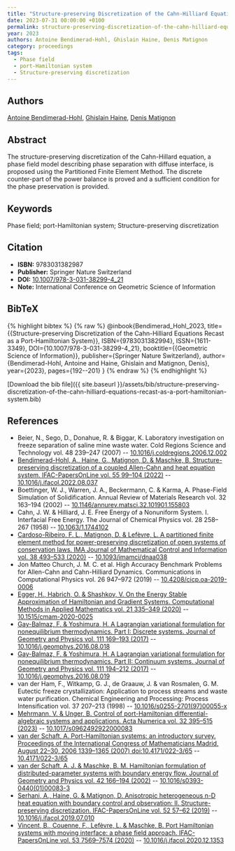 ```yaml
---
title: "Structure-preserving Discretization of the Cahn-Hilliard Equations Recast as a Port-Hamiltonian System"
date: 2023-07-31 00:00:00 +0100
permalink: structure-preserving-discretization-of-the-cahn-hilliard-equations-recast-as-a-port-hamiltonian-system
year: 2023
authors: Antoine Bendimerad-Hohl, Ghislain Haine, Denis Matignon
category: proceedings
tags:
  - Phase field
  - port-Hamiltonian system
  - Structure-preserving discretization
---
```

 
## Authors
[Antoine Bendimerad-Hohl](authors/antoine-bendimerad-hohl), [Ghislain Haine](authors/ghislain-haine), [Denis Matignon](authors/denis-matignon)
 
## Abstract
The structure-preserving discretization of the Cahn-Hillard equation, a phase field model describing phase separation with diffuse interface, is proposed using the Partitioned Finite Element Method. The discrete counter-part of the power balance is proved and a sufficient condition for the phase preservation is provided.
 
## Keywords
Phase field; port-Hamiltonian system; Structure-preserving discretization
 
## Citation
- **ISBN:** 9783031382987
- **Publisher:** Springer Nature Switzerland
- **DOI:** [10.1007/978-3-031-38299-4_21](https://doi.org/10.1007/978-3-031-38299-4_21)
- **Note:** International Conference on Geometric Science of Information
 
## BibTeX
{% highlight bibtex %}
{% raw %}
@inbook{Bendimerad_Hohl_2023,
  title={{Structure-preserving Discretization of the Cahn-Hilliard Equations Recast as a Port-Hamiltonian System}},
  ISBN={9783031382994},
  ISSN={1611-3349},
  DOI={10.1007/978-3-031-38299-4_21},
  booktitle={{Geometric Science of Information}},
  publisher={Springer Nature Switzerland},
  author={Bendimerad-Hohl, Antoine and Haine, Ghislain and Matignon, Denis},
  year={2023},
  pages={192--201}
}
{% endraw %}
{% endhighlight %}
 
[Download the bib file]({{ site.baseurl }}/assets/bib/structure-preserving-discretization-of-the-cahn-hilliard-equations-recast-as-a-port-hamiltonian-system.bib)
 
## References
- Beier, N., Sego, D., Donahue, R. & Biggar, K. Laboratory investigation on freeze separation of saline mine waste water. Cold Regions Science and Technology vol. 48 239–247 (2007) -- [10.1016/j.coldregions.2006.12.002](https://doi.org/10.1016/j.coldregions.2006.12.002)
- [Bendimerad-Hohl, A., Haine, G., Matignon, D. & Maschke, B. Structure-preserving discretization of a coupled Allen-Cahn and heat equation system. IFAC-PapersOnLine vol. 55 99–104 (2022)](structure-preserving-discretization-of-a-coupled-allen-cahn-and-heat-equation-system) -- [10.1016/j.ifacol.2022.08.037](https://doi.org/10.1016/j.ifacol.2022.08.037)
- Boettinger, W. J., Warren, J. A., Beckermann, C. & Karma, A. Phase-Field Simulation of Solidification. Annual Review of Materials Research vol. 32 163–194 (2002) -- [10.1146/annurev.matsci.32.101901.155803](https://doi.org/10.1146/annurev.matsci.32.101901.155803)
- Cahn, J. W. & Hilliard, J. E. Free Energy of a Nonuniform System. I. Interfacial Free Energy. The Journal of Chemical Physics vol. 28 258–267 (1958) -- [10.1063/1.1744102](https://doi.org/10.1063/1.1744102)
- [Cardoso-Ribeiro, F. L., Matignon, D. & Lefèvre, L. A partitioned finite element method for power-preserving discretization of open systems of conservation laws. IMA Journal of Mathematical Control and Information vol. 38 493–533 (2020)](a-partitioned-finite-element-method-for-power-preserving-discretization-of-open-systems-of-conservation-laws) -- [10.1093/imamci/dnaa038](https://doi.org/10.1093/imamci/dnaa038)
- Jon Matteo Church, J. M. C. et al. High Accuracy Benchmark Problems for Allen-Cahn and Cahn-Hilliard Dynamics. Communications in Computational Physics vol. 26 947–972 (2019) -- [10.4208/cicp.oa-2019-0006](https://doi.org/10.4208/cicp.oa-2019-0006)
- [Egger, H., Habrich, O. & Shashkov, V. On the Energy Stable Approximation of Hamiltonian and Gradient Systems. Computational Methods in Applied Mathematics vol. 21 335–349 (2020)](on-the-energy-stable-approximation-of-hamiltonian-and-gradient-systems) -- [10.1515/cmam-2020-0025](https://doi.org/10.1515/cmam-2020-0025)
- [Gay-Balmaz, F. & Yoshimura, H. A Lagrangian variational formulation for nonequilibrium thermodynamics. Part I: Discrete systems. Journal of Geometry and Physics vol. 111 169–193 (2017)](a-lagrangian-variational-formulation-for-nonequilibrium-thermodynamics-part-i-discrete-systems) -- [10.1016/j.geomphys.2016.08.018](https://doi.org/10.1016/j.geomphys.2016.08.018)
- [Gay-Balmaz, F. & Yoshimura, H. A Lagrangian variational formulation for nonequilibrium thermodynamics. Part II: Continuum systems. Journal of Geometry and Physics vol. 111 194–212 (2017)](a-lagrangian-variational-formulation-for-nonequilibrium-thermodynamics-part-ii-continuum-systems) -- [10.1016/j.geomphys.2016.08.019](https://doi.org/10.1016/j.geomphys.2016.08.019)
- van der Ham, F., Witkamp, G. J., de Graauw, J. & van Rosmalen, G. M. Eutectic freeze crystallization: Application to process streams and waste water purification. Chemical Engineering and Processing: Process Intensification vol. 37 207–213 (1998) -- [10.1016/s0255-2701(97)00055-x](https://doi.org/10.1016/s0255-2701(97)00055-x)
- [Mehrmann, V. & Unger, B. Control of port-Hamiltonian differential-algebraic systems and applications. Acta Numerica vol. 32 395–515 (2023)](control-of-port-hamiltonian-differential-algebraic-systems-and-applications) -- [10.1017/s0962492922000083](https://doi.org/10.1017/s0962492922000083)
- [van der Schaft, A. Port-Hamiltonian systems: an introductory survey. Proceedings of the International Congress of Mathematicians Madrid, August 22–30, 2006 1339–1365 (2007) doi:10.4171/022-3/65](port-hamiltonian-systems-an-introductory-survey) -- [10.4171/022-3/65](https://doi.org/10.4171/022-3/65)
- [van der Schaft, A. J. & Maschke, B. M. Hamiltonian formulation of distributed-parameter systems with boundary energy flow. Journal of Geometry and Physics vol. 42 166–194 (2002)](hamiltonian-formulation-of-distributed-parameter-systems-with-boundary-energy-flow) -- [10.1016/s0393-0440(01)00083-3](https://doi.org/10.1016/s0393-0440(01)00083-3)
- [Serhani, A., Haine, G. & Matignon, D. Anisotropic heterogeneous n-D heat equation with boundary control and observation: II. Structure-preserving discretization. IFAC-PapersOnLine vol. 52 57–62 (2019)](anisotropic-heterogeneous-n-d-heat-equation-with-boundary-control-and-observation-ii-structure-preserving-discretization) -- [10.1016/j.ifacol.2019.07.010](https://doi.org/10.1016/j.ifacol.2019.07.010)
- [Vincent, B., Couenne, F., Lefèvre, L. & Maschke, B. Port Hamiltonian systems with moving interface: a phase field approach. IFAC-PapersOnLine vol. 53 7569–7574 (2020)](port-hamiltonian-systems-with-moving-interface-a-phase-field-approach) -- [10.1016/j.ifacol.2020.12.1353](https://doi.org/10.1016/j.ifacol.2020.12.1353)

